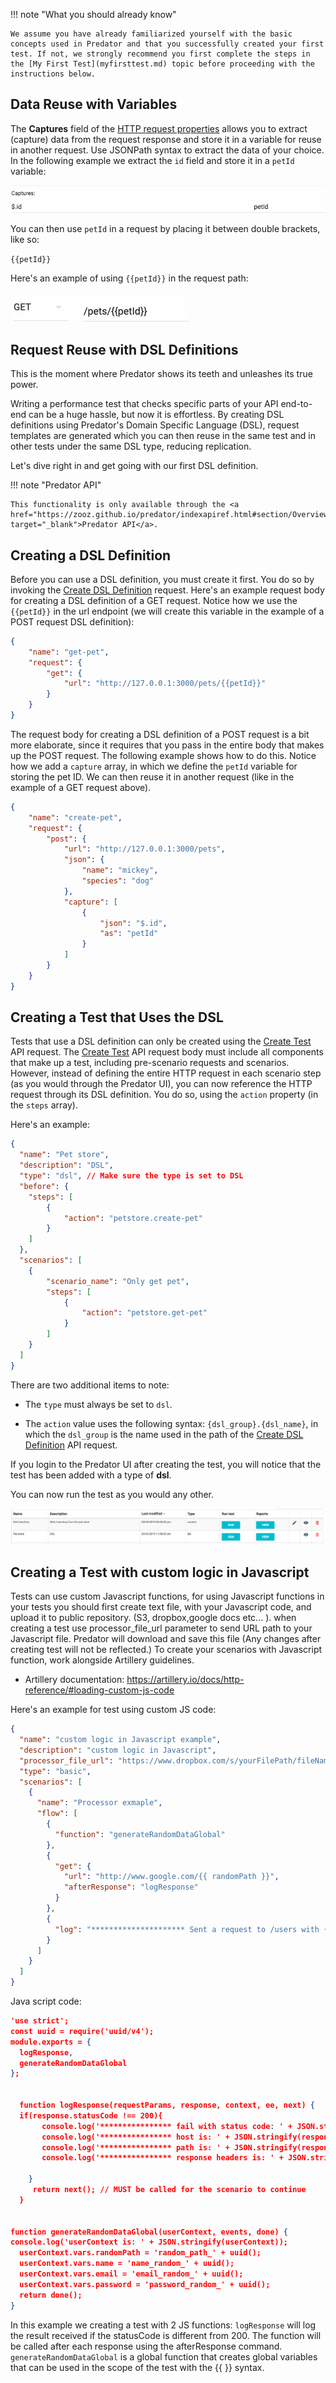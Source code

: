!!! note "What you should already know"
   
    We assume you have already familiarized yourself with the basic concepts used in Predator and that you successfully created your first test. If not, we strongly recommend you first complete the steps in the [My First Test](myfirsttest.md) topic before proceeding with the instructions below.


## Data Reuse with Variables

The **Captures** field of the [HTTP request properties](myfirsttest.md#http-request-properties) allows you to extract (capture) data from the request response and store it in a variable for reuse in another request. Use JSONPath syntax to extract the data of your choice. In the following example we extract the `id` field and store it in a `petId` variable:

![Screenshot](images/extract_data_to_variable.png)

You can then use `petId` in a request by placing it between double brackets, like so:

`{{petId}}`

Here's an example of using `{{petId}}` in the request path:

![Screenshot](images/variable_in_path.png)

## Request Reuse with DSL Definitions

This is the moment where Predator shows its teeth and unleashes its true power. 

Writing a performance test that checks specific parts of your API end-to-end can be a huge hassle, but now it is effortless. By creating DSL definitions using Predator's Domain Specific Language (DSL), request templates are generated which you can then reuse in the same test and in other tests under the same DSL type, reducing replication.

Let's dive right in and get going with our first DSL definition. 

!!! note "Predator API"
   
    This functionality is only available through the <a href="https://zooz.github.io/predator/indexapiref.html#section/Overview#section" target="_blank">Predator API</a>.

## Creating a DSL Definition

Before you can use a DSL definition, you must create it first. You do so by invoking the <a href="https://zooz.github.io/predator/indexapiref.html#operation/create-a-dsl-definition" target="_blank">Create DSL Definition</a> request. Here's an example request body for creating a DSL definition of a GET request. Notice how we use the `{{petId}}` in the url endpoint (we will create this variable in the example of a POST request DSL definition):

```JSON
{
	"name": "get-pet",
	"request": {
		"get": {
			"url": "http://127.0.0.1:3000/pets/{{petId}}"
		}	
	}
}
```

The request body for creating a DSL definition of a POST request is a bit more elaborate, since it requires that you pass in the entire body that makes up the POST request. The following example shows how to do this. Notice how we add a `capture` array, in which we define the `petId` variable for storing the pet ID. We can then reuse it in another request (like in the example of a GET request above).

```JSON
{
	"name": "create-pet",
	"request": {
		"post": {
			"url": "http://127.0.0.1:3000/pets",
			"json": {
				"name": "mickey",
				"species": "dog"
			},
			"capture": [
				{
					"json": "$.id",
					"as": "petId"
				}	
			]
		}	
	}
}
```


## Creating a Test that Uses the DSL

Tests that use a DSL definition can only be created using the <a href="https://zooz.github.io/predator/indexapiref.html#operation/create-a-test" target="_blank">Create Test</a> API request. The <a href="https://zooz.github.io/predator/indexapiref.html#operation/create-a-test" target="_blank">Create Test</a> API request body must include all components that make up a test, including pre-scenario requests and scenarios. However, instead of defining the entire HTTP request in each scenario step (as you would through the Predator UI), you can now reference the HTTP request through its DSL definition. You do so, using the `action` property (in the `steps` array). 

Here's an example:


```JSON
{
  "name": "Pet store",
  "description": "DSL",
  "type": "dsl", // Make sure the type is set to DSL
  "before": {
  	"steps": [
  		{
  			"action": "petstore.create-pet"
  		}	
  	]
  },
  "scenarios": [
  	{
  		"scenario_name": "Only get pet",
  		"steps": [
  			{
  				"action": "petstore.get-pet"
  			}	
  		]
  	}
  ]
}
```

There are two additional items to note:

* The `type` must always be set to `dsl`.

* The `action` value uses the following syntax: `{dsl_group}.{dsl_name}`, in which the `dsl_group` is the name used in the path of the <a href="https://zooz.github.io/predator/indexapiref.html#operation/create-a-dsl-definition" target="_blank">Create DSL Definition</a> API request. 

If you login to the Predator UI after creating the test, you will notice that the test has been added with a type of **dsl**. 

You can now run the test as you would any other. 

![Screenshot](images/dsltestinui.png)

## Creating a Test with custom logic in Javascript
Tests can use custom Javascript functions, for using Javascript functions in your tests you should first create text file, with your Javascript code,
and upload it to public repository. (S3, dropbox,google docs etc... ).
when creating a test use processor_file_url parameter to send URL path to your Javascript file.
Predator will download and save this file (Any changes after creating test will not be reflected.)
To create your scenarios with Javascript function, work alongside Artillery guidelines.

* Artillery documentation: https://artillery.io/docs/http-reference/#loading-custom-js-code

Here's an example for test using custom JS code:

```JSON
{
  "name": "custom logic in Javascript example",
  "description": "custom logic in Javascript",
  "processor_file_url": "https://www.dropbox.com/s/yourFilePath/fileName.txt?dl=1",
  "type": "basic",
  "scenarios": [
    {
      "name": "Processor exmaple",
      "flow": [
        {
          "function": "generateRandomDataGlobal"
        },
        {
          "get": {
            "url": "http://www.google.com/{{ randomPath }}",
            "afterResponse": "logResponse"
          }
        },
        {
          "log": "********************* Sent a request to /users with {{ name }}, {{ email }}, {{ password }}"
        }
      ]
    }
  ]
}
```
Java script code:
```JSON
'use strict';
const uuid = require('uuid/v4');
module.exports = {
  logResponse,
  generateRandomDataGlobal
};


  function logResponse(requestParams, response, context, ee, next) {
  if(response.statusCode !== 200){
       console.log('**************** fail with status code: ' + JSON.stringify(response.statusCode));
       console.log('**************** host is: ' + JSON.stringify(response.request.uri.host));
       console.log('**************** path is: ' + JSON.stringify(response.request.uri.pathname));
       console.log('**************** response headers is: ' + JSON.stringify(response.headers));

    }
     return next(); // MUST be called for the scenario to continue
  }


function generateRandomDataGlobal(userContext, events, done) {
console.log('userContext is: ' + JSON.stringify(userContext));
  userContext.vars.randomPath = 'random_path_' + uuid();
  userContext.vars.name = 'name_random_' + uuid();
  userContext.vars.email = 'email_random_' + uuid();
  userContext.vars.password = 'password_random_' + uuid();
  return done();
}
```
In this example we creating a test with 2 JS functions:
`logResponse` will log the result received if the statusCode is different from 200. The function will be called after each response using the afterResponse command.
`generateRandomDataGlobal` is a global function that creates global variables that can be used in the scope of the test with the {{ }} syntax.
